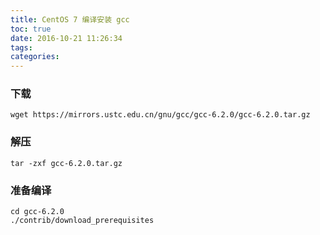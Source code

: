 ```yaml
---
title: CentOS 7 编译安装 gcc
toc: true
date: 2016-10-21 11:26:34
tags:
categories:
---
```


### 下载
```
wget https://mirrors.ustc.edu.cn/gnu/gcc/gcc-6.2.0/gcc-6.2.0.tar.gz
```
### 解压
```
tar -zxf gcc-6.2.0.tar.gz
```

### 准备编译
```
cd gcc-6.2.0
./contrib/download_prerequisites
```
